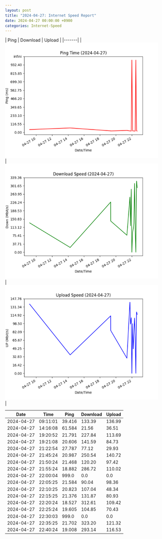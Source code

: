 ```yaml
---
layout: post
title: "2024-04-27: Internet Speed Report"
date: 2024-04-27 00:00:00 +0900
categories: Internet-Speed
---
```



| Ping | Download | Upload | 
|-------|
| ![Internet Speed Ping](/assets/2024-04-27-Internet-Speed/ping.png) | ![Internet Speed Download](/assets/2024-04-27-Internet-Speed/download.png) | ![Internet Speed Upload](/assets/2024-04-27-Internet-Speed/upload.png) |

| Date       | Time     | Ping   | Download  | Upload  |
|------------|----------|--------|-----------|---------|
| 2024-04-27 | 09:11:01 | 39.416 | 133.39 | 136.99 |
| 2024-04-27 | 14:16:08 | 61.584 | 21.56 | 36.51 |
| 2024-04-27 | 19:20:52 | 21.791 | 227.84 | 113.69 |
| 2024-04-27 | 19:21:08 | 20.606 | 141.59 | 84.73 |
| 2024-04-27 | 21:22:54 | 27.787 | 77.12 | 29.93 |
| 2024-04-27 | 21:45:24 | 20.987 | 250.54 | 140.72 |
| 2024-04-27 | 21:50:24 | 21.468 | 120.20 | 97.42 |
| 2024-04-27 | 21:55:24 | 18.882 | 286.72 | 110.02 |
| 2024-04-27 | 22:00:04 | 999.0 | 0.0 | 0.0 |
| 2024-04-27 | 22:05:25 | 21.584 | 90.04 | 98.36 |
| 2024-04-27 | 22:10:25 | 20.823 | 107.04 | 48.34 |
| 2024-04-27 | 22:15:25 | 21.376 | 131.87 | 80.93 |
| 2024-04-27 | 22:20:24 | 18.527 | 312.61 | 109.42 |
| 2024-04-27 | 22:25:24 | 19.605 | 104.85 | 70.43 |
| 2024-04-27 | 22:30:03 | 999.0 | 0.0 | 0.0 |
| 2024-04-27 | 22:35:25 | 21.702 | 323.20 | 121.32 |
| 2024-04-27 | 22:40:24 | 19.008 | 293.14 | 116.53 |
